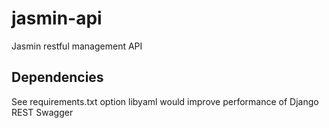 # jasmin-api
Jasmin restful management API

## Dependencies
See requirements.txt
option libyaml would improve performance of Django REST Swagger
